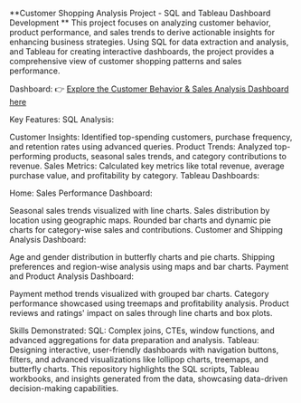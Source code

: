 **Customer Shopping Analysis Project - SQL and Tableau Dashboard Development
**
This project focuses on analyzing customer behavior, product performance, and sales trends to derive actionable insights for enhancing business strategies. Using SQL for data extraction and analysis, and Tableau for creating interactive dashboards, the project provides a comprehensive view of customer shopping patterns and sales performance.

Dashboard: 👉 [Explore the Customer Behavior & Sales Analysis Dashboard here](https://public.tableau.com/app/profile/mallikarjuna.reddy.gurrala/viz/CustomerBehaviorSalesAnalysisDashboard/SalesPerformance)

Key Features:
SQL Analysis:

Customer Insights: Identified top-spending customers, purchase frequency, and retention rates using advanced queries.
Product Trends: Analyzed top-performing products, seasonal sales trends, and category contributions to revenue.
Sales Metrics: Calculated key metrics like total revenue, average purchase value, and profitability by category.
Tableau Dashboards:

Home: Sales Performance Dashboard:

Seasonal sales trends visualized with line charts.
Sales distribution by location using geographic maps.
Rounded bar charts and dynamic pie charts for category-wise sales and contributions.
Customer and Shipping Analysis Dashboard:

Age and gender distribution in butterfly charts and pie charts.
Shipping preferences and region-wise analysis using maps and bar charts.
Payment and Product Analysis Dashboard:

Payment method trends visualized with grouped bar charts.
Category performance showcased using treemaps and profitability analysis.
Product reviews and ratings' impact on sales through line charts and box plots.

Skills Demonstrated:
SQL: Complex joins, CTEs, window functions, and advanced aggregations for data preparation and analysis.
Tableau: Designing interactive, user-friendly dashboards with navigation buttons, filters, and advanced visualizations like lollipop charts, treemaps, and butterfly charts.
This repository highlights the SQL scripts, Tableau workbooks, and insights generated from the data, showcasing data-driven decision-making capabilities.
